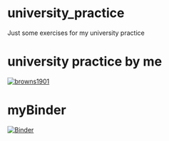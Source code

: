 # university_practice
Just some exercises for my university practice
# university practice by me
[![browns1901](https://circleci.com/gh/browns1901/university_practice.svg?style=svg)](https://circleci.com/gh/brown1901/university_practice)
# myBinder
[![Binder](https://mybinder.org/badge_logo.svg)](https://mybinder.org/v2/gh/browns1901/university_practice/master)
